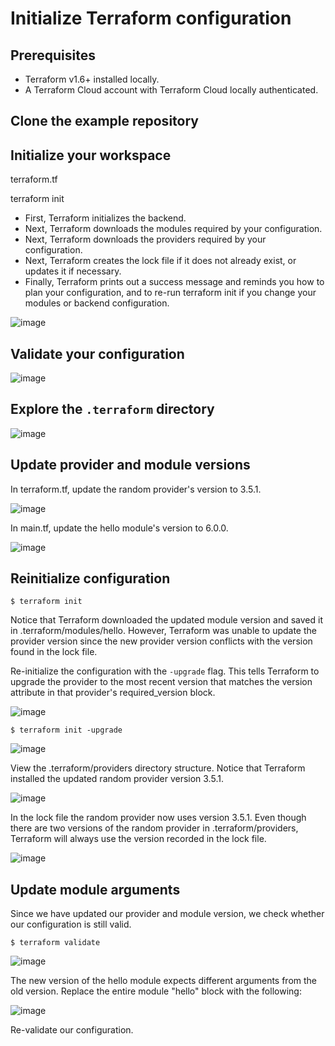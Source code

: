 # Initialize Terraform configuration

## Prerequisites
- Terraform v1.6+ installed locally.
- A Terraform Cloud account with Terraform Cloud locally authenticated.

## Clone the example repository


## Initialize your workspace

terraform.tf 

terraform init
- First, Terraform initializes the backend.
- Next, Terraform downloads the modules required by your configuration.
- Next, Terraform downloads the providers required by your configuration.
- Next, Terraform creates the lock file if it does not already exist, or updates it if necessary.
- Finally, Terraform prints out a success message and reminds you how to plan your configuration, and to re-run terraform init if you change your modules or backend configuration.
  
![image](https://github.com/ZCHAnalytics/terraform-modules/assets/146954022/dc042f32-6a0f-4790-ba30-887d6b5cd90c)


## Validate your configuration

![image](https://github.com/ZCHAnalytics/terraform-modules/assets/146954022/f60e07e1-7bbe-41aa-ab60-6730d7f02474)


## Explore the `.terraform` directory

![image](https://github.com/ZCHAnalytics/terraform-modules/assets/146954022/c215f0dc-2e32-49bc-8fe7-7c984de1fa21)


## Update provider and module versions

In terraform.tf, update the random provider's version to 3.5.1.

![image](https://github.com/ZCHAnalytics/terraform-modules/assets/146954022/59d86f47-5ce7-4c96-8080-de6b316dc51e)


In main.tf, update the hello module's version to 6.0.0.

![image](https://github.com/ZCHAnalytics/terraform-modules/assets/146954022/b82f70a8-e56f-4b1e-bd96-fc2cf3698bc9)


## Reinitialize configuration

```hcl
$ terraform init
```

Notice that Terraform downloaded the updated module version and saved it in .terraform/modules/hello. However, Terraform was unable to update the provider version since the new provider version conflicts with the version found in the lock file.

Re-initialize the configuration with the `-upgrade` flag. This tells Terraform to upgrade the provider to the most recent version that matches the version attribute in that provider's required_version block.

![image](https://github.com/ZCHAnalytics/terraform-modules/assets/146954022/74317603-5525-49e4-a658-d9dc47e08447)

```hcl
$ terraform init -upgrade
```
![image](https://github.com/ZCHAnalytics/terraform-modules/assets/146954022/82c8c6b7-8abe-4fec-8243-59c10abee7e1)

View the .terraform/providers directory structure. Notice that Terraform installed the updated random provider version 3.5.1.

![image](https://github.com/ZCHAnalytics/terraform-modules/assets/146954022/9ad1a2b9-41c7-4e89-9213-1635805d06c4)

In the lock file the random provider now uses version 3.5.1. Even though there are two versions of the random provider in .terraform/providers, Terraform will always use the version recorded in the lock file.

![image](https://github.com/ZCHAnalytics/terraform-modules/assets/146954022/15106258-bede-4326-a09a-78c54da50afd)

## Update module arguments

Since we have updated our provider and module version, we check whether our configuration is still valid.
```hcl
$ terraform validate
```
![image](https://github.com/ZCHAnalytics/terraform-modules/assets/146954022/6fe166f9-ecd1-4509-8ed5-605e64147c3d)

The new version of the hello module expects different arguments from the old version. Replace the entire module "hello" block with the following:

![image](https://github.com/ZCHAnalytics/terraform-modules/assets/146954022/7f727bd9-7fbd-4ffc-8b96-f4506f9b1ec5)

Re-validate our configuration.
